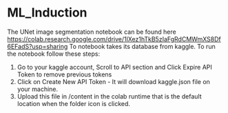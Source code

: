 # ML_Induction
The UNet image segmentation notebook can be found here https://colab.research.google.com/drive/1lXez1hTkB5zIaFgRdCMWmXS8Df6EFadS?usp=sharing
To notebook takes its database from kaggle. To run the notebook follow these steps:
1. Go to your kaggle account, Scroll to API section and Click Expire API Token to remove previous tokens
2. Click on Create New API Token - It will download kaggle.json file on your machine.
3. Upload this file in /content in the colab runtime that is the default location when the folder icon is clicked.
